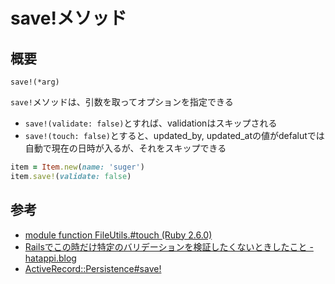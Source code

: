 # save!メソッド
## 概要
``save!(*arg)
``

`save!`メソッドは、引数を取ってオプションを指定できる
- `save!(validate: false)`とすれば、validationはスキップされる
- `save!(touch: false)`とすると、updated_by, updated_atの値がdefalutでは自動で現在の日時が入るが、それをスキップできる


```ruby
item = Item.new(name: 'suger')
item.save!(validate: false)
```

## 参考
- [module function FileUtils.#touch (Ruby 2.6.0)](https://docs.ruby-lang.org/ja/latest/method/FileUtils/m/touch.html)
- [Railsでこの時だけ特定のバリデーションを検証したくないときしたこと - hatappi.blog](https://blog.hatappi.me/entry/2017/04/13/201505)
- [ActiveRecord::Persistence#save!](https://api.rubyonrails.org/classes/ActiveRecord/Persistence.html#method-i-save-21)
